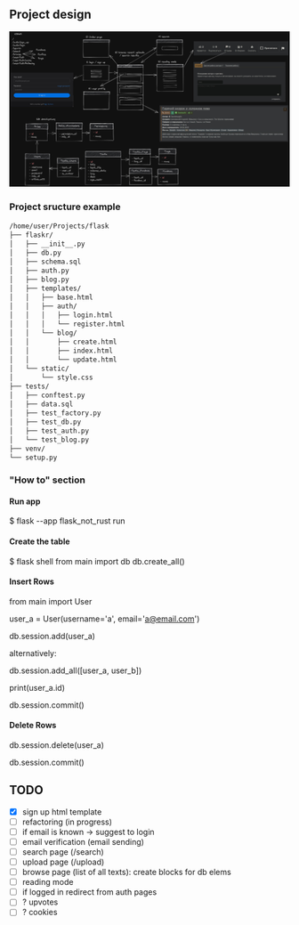 

## Project design

![design.jpg](https://raw.githubusercontent.com/BubbleNeumann/flask-not-rust/master/design.jpg)

### Project sructure example

```
/home/user/Projects/flask
├── flaskr/
│   ├── __init__.py
│   ├── db.py
│   ├── schema.sql
│   ├── auth.py
│   ├── blog.py
│   ├── templates/
│   │   ├── base.html
│   │   ├── auth/
│   │   │   ├── login.html
│   │   │   └── register.html
│   │   └── blog/
│   │       ├── create.html
│   │       ├── index.html
│   │       └── update.html
│   └── static/
│       └── style.css
├── tests/
│   ├── conftest.py
│   ├── data.sql
│   ├── test_factory.py
│   ├── test_db.py
│   ├── test_auth.py
│   └── test_blog.py
├── venv/
└── setup.py
```

### "How to" section
#### Run app

$ flask --app flask_not_rust run

#### Create the table

$ flask shell
from main import db
db.create_all()

#### Insert Rows

from main import User

user_a = User(username='a', email='a@email.com')

db.session.add(user_a)

alternatively:

db.session.add_all([user_a, user_b])

print(user_a.id)

db.session.commit()

#### Delete Rows

db.session.delete(user_a)

db.session.commit()


## TODO

- [x] sign up html template
- [ ] refactoring (in progress)
- [ ] if email is known -> suggest to login
- [ ] email verification (email sending)
- [ ] search page (/search)
- [ ] upload page (/upload)
- [ ] browse page (list of all texts): create blocks for db elems
- [ ] reading mode 
- [ ] if logged in redirect from auth pages
- [ ] ? upvotes
- [ ] ? cookies
